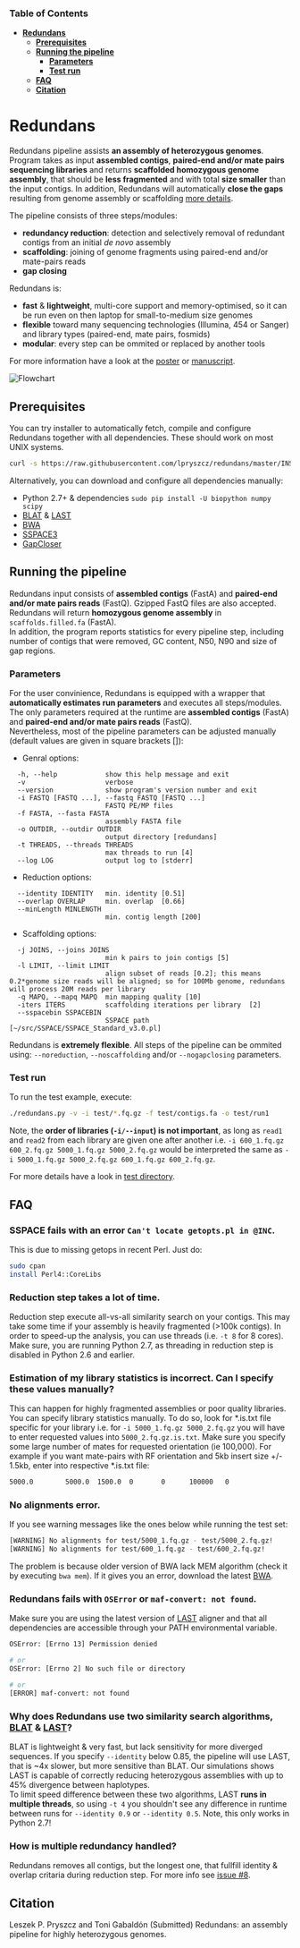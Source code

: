 ### Table of Contents
- **[Redundans](#redundans)**  
  - **[Prerequisites](#prerequisites)**  
  - **[Running the pipeline](#running-the-pipeline)**  
    - **[Parameters](#parameters)**  
    - **[Test run](#test-run)**  
  - **[FAQ](#faq)**  
  - **[Citation](#citation)**  

# Redundans
  
Redundans pipeline assists **an assembly of heterozygous genomes**.  
Program takes as input **assembled contigs**, **paired-end and/or mate pairs 
sequencing libraries** and returns **scaffolded homozygous genome assembly**, 
that should be **less fragmented** and with total **size smaller** than the input contigs. 
In addition, Redundans will automatically **close the gaps** resulting from genome assembly or scaffolding [more details](/test#redundans-pipeline). 

The pipeline consists of three steps/modules: 
- **redundancy reduction**: detection and selectively removal of redundant contigs from an initial *de novo* assembly
- **scaffolding**: joining of genome fragments using paired-end and/or mate-pairs reads
- **gap closing**

Redundans is: 
- **fast** & **lightweight**, multi-core support and memory-optimised, 
so it can be run even on then laptop for small-to-medium size genomes
- **flexible** toward many sequencing technologies (Illumina, 454 or Sanger) and library types (paired-end, mate pairs, fosmids)
- **modular**: every step can be ommited or replaced by another tools

For more information have a look at the [poster](/docs/poster.pdf) or [manuscript](/docs/manuscript.pdf).

![Flowchart](/docs/redundans_flowchart.png)

## Prerequisites
You can try installer to automatically fetch, compile and configure Redundans together with all dependencies. These should work on most UNIX systems.
```bash
curl -s https://raw.githubusercontent.com/lpryszcz/redundans/master/INSTALL.sh | bash
```

Alternatively, you can download and configure all dependencies manually: 
- Python 2.7+ & dependencies `sudo pip install -U biopython numpy scipy`
- [BLAT](https://genome.ucsc.edu/FAQ/FAQblat.html#blat3) & [LAST](http://last.cbrc.jp/)
- [BWA](http://bio-bwa.sourceforge.net/)
- [SSPACE3](http://www.baseclear.com/genomics/bioinformatics/basetools/SSPACE)
- [GapCloser](http://sourceforge.net/projects/soapdenovo2/files/GapCloser/)

## Running the pipeline
Redundans input consists of **assembled contigs** (FastA) and **paired-end and/or mate pairs reads** (FastQ). Gzipped FastQ files are also accepted. 
Redundans will return **homozygous genome assembly** in `scaffolds.filled.fa` (FastA).  
In addition, the program reports statistics for every pipeline step, including number of contigs that were removed, GC content, N50, N90 and size of gap regions.   

### Parameters
For the user convinience, Redundans is equipped with a wrapper that **automatically estimates run parameters** and executes all steps/modules. 
The only parameters required at the runtime are **assembled contigs** (FastA) and **paired-end and/or mate pairs reads** (FastQ).  
Nevertheless, most of the pipeline parameters can be adjusted manually (default values are given in square brackets []):  
- Genral options:
```
  -h, --help            show this help message and exit
  -v                    verbose
  --version             show program's version number and exit
  -i FASTQ [FASTQ ...], --fastq FASTQ [FASTQ ...]
                        FASTQ PE/MP files
  -f FASTA, --fasta FASTA
                        assembly FASTA file
  -o OUTDIR, --outdir OUTDIR
                        output directory [redundans]
  -t THREADS, --threads THREADS
                        max threads to run [4]
  --log LOG             output log to [stderr]
```
- Reduction options:
```
  --identity IDENTITY   min. identity [0.51]
  --overlap OVERLAP     min. overlap  [0.66]
  --minLength MINLENGTH
                        min. contig length [200]
```
- Scaffolding options:
```
  -j JOINS, --joins JOINS
                        min k pairs to join contigs [5]
  -l LIMIT, --limit LIMIT
                        align subset of reads [0.2]; this means 0.2*genome size reads will be aligned; so for 100Mb genome, redundans will process 20M reads per library
  -q MAPQ, --mapq MAPQ  min mapping quality [10]
  -iters ITERS          scaffolding iterations per library  [2]
  --sspacebin SSPACEBIN
                        SSPACE path  [~/src/SSPACE/SSPACE_Standard_v3.0.pl]
```

Redundans is **extremely flexible**. All steps of the pipeline can be ommited using: `--noreduction`, `--noscaffolding` and/or `--nogapclosing` parameters. 

### Test run
To run the test example, execute: 
```bash
./redundans.py -v -i test/*.fq.gz -f test/contigs.fa -o test/run1 
```

Note, the **order of libraries (`-i/--input`) is not important**, as long as `read1` and `read2` from each library are given one after another 
i.e. `-i 600_1.fq.gz 600_2.fq.gz 5000_1.fq.gz 5000_2.fq.gz` would be interpreted the same as `-i 5000_1.fq.gz 5000_2.fq.gz 600_1.fq.gz 600_2.fq.gz`.

For more details have a look in [test directory](/test). 

## FAQ
### SSPACE fails with an error `Can't locate getopts.pl in @INC`.  
This is due to missing getops in recent Perl. Just do:
```bash
sudo cpan
install Perl4::CoreLibs
```

### Reduction step takes a lot of time.   
Reduction step execute all-vs-all similarity search on your contigs. This may take some time if your assembly is heavily fragmented (>100k contigs).
In order to speed-up the analysis, you can use threads (i.e. `-t 8` for 8 cores). Make sure, you are running Python 2.7, as threading in reduction step is disabled in Python 2.6 and earlier.

### Estimation of my library statistics is incorrect. Can I specify these values manually?   
This can happen for highly fragmented assemblies or poor quality libraries. You can specify library statistics manually. To do so, look for *.is.txt file specific for your library i.e. for `-i 5000_1.fq.gz 5000_2.fq.gz` you will have to enter requested values into `5000_2.fq.gz.is.txt`. Make sure you specify some large number of mates for requested orientation (ie 100,000). For example if you want mate-pairs with RF orientation and 5kb insert size +/- 1.5kb, enter into respective *.is.txt file:
```bash
5000.0        5000.0  1500.0  0       0      100000   0
```

### No alignments error.  
If you see warning messages like the ones below while running the test set: 
```bash
[WARNING] No alignments for test/5000_1.fq.gz - test/5000_2.fq.gz!
[WARNING] No alignments for test/600_1.fq.gz - test/600_2.fq.gz!
```

The problem is because older version of BWA lack MEM algorithm (check it by executing `bwa mem`). If it gives you an error, download the latest [BWA](http://bio-bwa.sourceforge.net/).  

### Redundans fails with `OSError` or `maf-convert: not found`.  
Make sure you are using the latest version of [LAST](http://last.cbrc.jp/) aligner and that all dependencies are accessible through your PATH environmental variable. 

```bash
OSError: [Errno 13] Permission denied

# or
OSError: [Errno 2] No such file or directory

# or
[ERROR] maf-convert: not found
```

### Why does Redundans use two similarity search algorithms, [BLAT](https://genome.ucsc.edu/FAQ/FAQblat.html#blat3) & [LAST](http://last.cbrc.jp/)?   
BLAT is lightweight & very fast, but lack sensitivity for more diverged sequences. If you specify `--identity` below 0.85, the pipeline will use LAST, that is ~4x slower, but more sensitive than BLAT.
Our simulations shows LAST is capable of correctly reducing heterozygous assemblies with up to 45% divergence between haplotypes.   
To limit speed difference between these two algorithms, LAST **runs in multiple threads**, so using `-t 4` you shouldn't see any difference in runtime between runs for `--identity 0.9` or `--identity 0.5`. Note, this only works in Python 2.7! 

### How is multiple redundancy handled? 
Redundans removes all contigs, but the longest one, that fullfill identity & overlap critaria during reduction step. For more info see [issue #8](https://github.com/lpryszcz/redundans/issues/8). 

## Citation
Leszek P. Pryszcz and Toni Gabaldón (Submitted) Redundans: an assembly pipeline for highly heterozygous genomes. 
